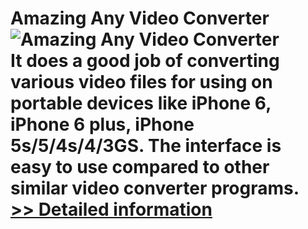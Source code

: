 # Amazing Any Video Converter<br />![Amazing Any Video Converter](https://mycommerce.akamaized.net/api/pimages/P300864425/BIG/300864425.PNG)<br />It does a good job of converting various video files for using on portable devices like iPhone 6, iPhone 6 plus, iPhone 5s/5/4s/4/3GS. The interface is easy to use compared to other similar video converter programs.<br />[>> Detailed information](https://secure.shareit.com/shareit/product.html?productid=300864425&affiliateid=200057808)